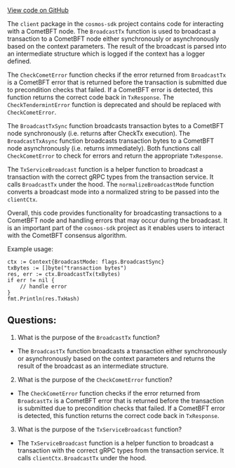 [View code on GitHub](https://github.com/cosmos/cosmos-sdk.git/client/broadcast.go)

The `client` package in the `cosmos-sdk` project contains code for interacting with a CometBFT node. The `BroadcastTx` function is used to broadcast a transaction to a CometBFT node either synchronously or asynchronously based on the context parameters. The result of the broadcast is parsed into an intermediate structure which is logged if the context has a logger defined. 

The `CheckCometError` function checks if the error returned from `BroadcastTx` is a CometBFT error that is returned before the transaction is submitted due to precondition checks that failed. If a CometBFT error is detected, this function returns the correct code back in `TxResponse`. The `CheckTendermintError` function is deprecated and should be replaced with `CheckCometError`.

The `BroadcastTxSync` function broadcasts transaction bytes to a CometBFT node synchronously (i.e. returns after CheckTx execution). The `BroadcastTxAsync` function broadcasts transaction bytes to a CometBFT node asynchronously (i.e. returns immediately). Both functions call `CheckCometError` to check for errors and return the appropriate `TxResponse`.

The `TxServiceBroadcast` function is a helper function to broadcast a transaction with the correct gRPC types from the transaction service. It calls `BroadcastTx` under the hood. The `normalizeBroadcastMode` function converts a broadcast mode into a normalized string to be passed into the `clientCtx`.

Overall, this code provides functionality for broadcasting transactions to a CometBFT node and handling errors that may occur during the broadcast. It is an important part of the `cosmos-sdk` project as it enables users to interact with the CometBFT consensus algorithm. 

Example usage:

```
ctx := Context{BroadcastMode: flags.BroadcastSync}
txBytes := []byte("transaction bytes")
res, err := ctx.BroadcastTx(txBytes)
if err != nil {
    // handle error
}
fmt.Println(res.TxHash)
```
## Questions: 
 1. What is the purpose of the `BroadcastTx` function?
- The `BroadcastTx` function broadcasts a transaction either synchronously or asynchronously based on the context parameters and returns the result of the broadcast as an intermediate structure.

2. What is the purpose of the `CheckCometError` function?
- The `CheckCometError` function checks if the error returned from `BroadcastTx` is a CometBFT error that is returned before the transaction is submitted due to precondition checks that failed. If a CometBFT error is detected, this function returns the correct code back in `TxResponse`.

3. What is the purpose of the `TxServiceBroadcast` function?
- The `TxServiceBroadcast` function is a helper function to broadcast a transaction with the correct gRPC types from the transaction service. It calls `clientCtx.BroadcastTx` under the hood.